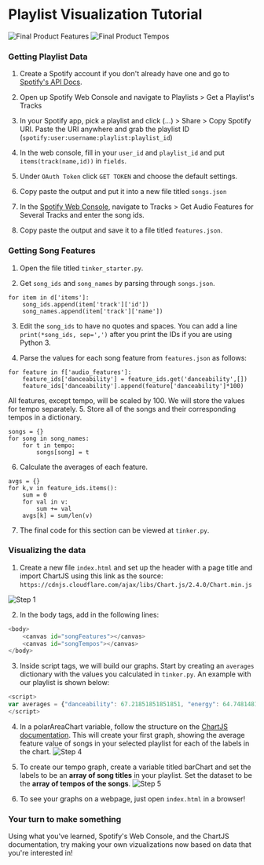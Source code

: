 # Playlist Visualization Tutorial

![Final Product Features](https://i.imgur.com/8pNgXlc.png)
![Final Product Tempos](https://i.imgur.com/ez4Ijag.png)

### Getting Playlist Data

1. Create a Spotify account if you don't already have one and go to [Spotify's API Docs](https://beta.developer.spotify.com).

2. Open up Spotify Web Console and navigate to Playlists > Get a Playlist's Tracks

3. In your Spotify app, pick a playlist and click (...) > Share > Copy Spotify URI. Paste the URI anywhere and grab the playlist ID (`spotify:user:username:playlist:playlist_id`)

4. In the web console, fill in your `user_id` and `playlist_id` and put `items(track(name,id))` in `fields`.

5. Under `OAuth Token` click `GET TOKEN` and choose the default settings.

6. Copy paste the output and put it into a new file titled `songs.json`

7. In the [Spotify Web Console](https://beta.developer.spotify.com/console/get-audio-features-several-tracks/), navigate to Tracks > Get Audio Features for Several Tracks and enter the song ids.

8. Copy paste the output and save it to a file titled `features.json`.

### Getting Song Features

1. Open the file titled `tinker_starter.py`.

2. Get `song_ids` and `song_names` by parsing through `songs.json`.
```
for item in d['items']:
    song_ids.append(item['track']['id'])
    song_names.append(item['track']['name'])
```

3. Edit the `song_ids` to have no quotes and spaces. You can add a line `print(*song_ids, sep=',')` after you print the IDs if you are using Python 3.

4. Parse the values for each song feature from `features.json` as follows:
```
for feature in f['audio_features']:
    feature_ids['danceability'] = feature_ids.get('danceability',[])
    feature_ids['danceability'].append(feature['danceability']*100)
```
All features, except tempo, will be scaled by 100. We will store the values for tempo separately.
5. Store all of the songs and their corresponding tempos in a dictionary.
```
songs = {}
for song in song_names:
    for t in tempo:
        songs[song] = t
```

6. Calculate the averages of each feature.
```
avgs = {}
for k,v in feature_ids.items():
    sum = 0
    for val in v:
        sum += val
    avgs[k] = sum/len(v)
```

7. The final code for this section can be viewed at `tinker.py`.

### Visualizing the data

1. Create a new file `index.html` and set up the header with a page title and import ChartJS using this link as the source: `https://cdnjs.cloudflare.com/ajax/libs/Chart.js/2.4.0/Chart.min.js`


![Step 1](https://i.imgur.com/pTWFAYf.png)

2. In the body tags, add in the following lines:
```python
<body>
    <canvas id="songFeatures"></canvas>
    <canvas id="songTempos"></canvas>
</body>
```

3. Inside script tags, we will build our graphs. Start by creating an `averages` dictionary with the values you calculated in `tinker.py`. An example with our playlist is shown below:
```javascript
<script>
var averages = {"danceability": 67.21851851851851, "energy": 64.74814814814815, "speechiness": 7.4185185185185185, "acousticness": 19.46912592592593, "liveness": 20.227407407407412, "valence": 49.025925925925925}
</script>
```

4. In a polarAreaChart variable, follow the structure on the [ChartJS documentation](http://www.chartjs.org/docs/latest/#creating-a-chart). This will create your first graph, showing the average feature value of songs in your selected playlist for each of the labels in the chart.
![Step 4](https://i.imgur.com/pGciqgm.png)

5. To create our tempo graph, create a variable titled barChart and set the labels to be an **array of song titles** in your playlist. Set the dataset to be the **array of tempos of the songs**.
![Step 5](https://i.imgur.com/dafFyRv.png)

6. To see your graphs on a webpage, just open `index.html` in a browser!

### Your turn to make something

Using what you've learned, Spotify's Web Console, and the ChartJS documentation, try making your own vizualizations now based on data that you're interested in!
